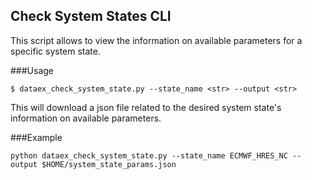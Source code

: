 ## Check System States CLI

This script allows to view the information on available parameters for a specific system state.


###Usage
```
$ dataex_check_system_state.py --state_name <str> --output <str>
```

This will download a json file related to the desired system state's information on available parameters. 

###Example

```
python dataex_check_system_state.py --state_name ECMWF_HRES_NC --output $HOME/system_state_params.json
```
